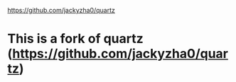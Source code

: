 https://github.com/jackyzha0/quartz

# This is a fork of quartz (https://github.com/jackyzha0/quartz)

